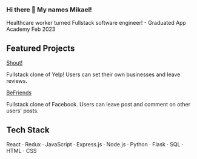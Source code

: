 ### Hi there 👋 My names Mikael!

Healthcare worker turned Fullstack software engineer! - Graduated App Academy Feb 2023 

## Featured Projects

[Shout!](https://github.com/mikaelkuniko/shout_yelp_clone)

Fullstack clone of Yelp! Users can set their own businesses and leave reviews.

[BeFriends](https://github.com/mikaelkuniko/BeFriends_facebook_fullstack_clone)

Fullstack clone of Facebook. Users can leave post and comment on other users' posts.

## Tech Stack

React · Redux · JavaScript · Express.js · Node.js · Python · Flask · SQL · HTML · CSS

<!--
**mikaelkuniko/mikaelkuniko** is a ✨ _special_ ✨ repository because its `README.md` (this file) appears on your GitHub profile.

Here are some ideas to get you started:

- 🔭 I’m currently working on ...
- 🌱 I’m currently learning ...
- 👯 I’m looking to collaborate on ...
- 🤔 I’m looking for help with ...
- 💬 Ask me about ...
- 📫 How to reach me: ...
- 😄 Pronouns: ...
- ⚡ Fun fact: ...
-->
